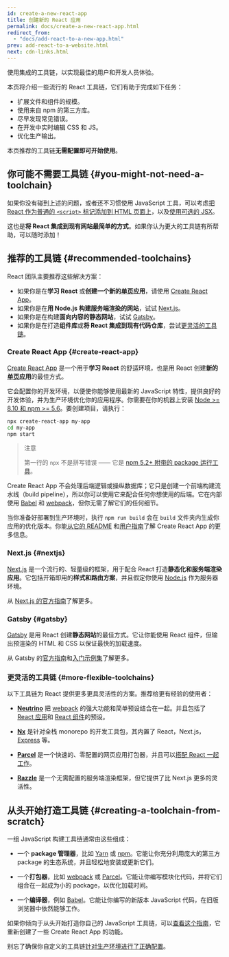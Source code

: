 ```yaml
---
id: create-a-new-react-app
title: 创建新的 React 应用
permalink: docs/create-a-new-react-app.html
redirect_from:
  - "docs/add-react-to-a-new-app.html"
prev: add-react-to-a-website.html
next: cdn-links.html
---
```


使用集成的工具链，以实现最佳的用户和开发人员体验。

本页将介绍一些流行的 React 工具链，它们有助于完成如下任务：

* 扩展文件和组件的规模。
* 使用来自 npm 的第三方库。
* 尽早发现常见错误。
* 在开发中实时编辑 CSS 和 JS。
* 优化生产输出。

本页推荐的工具链**无需配置即可开始使用**。

## 你可能不需要工具链 {#you-might-not-need-a-toolchain}

如果你没有碰到上述的问题，或者还不习惯使用 JavaScript 工具，可以考虑[把 React 作为普通的 `<script>` 标记添加到 HTML 页面上](/docs/add-react-to-a-website.html)，以及[使用可选的 JSX](/docs/add-react-to-a-website.html#optional-try-react-with-jsx)。

这也是**将 React 集成到现有网站最简单的方式**。如果你认为更大的工具链有所帮助，可以随时添加！

## 推荐的工具链 {#recommended-toolchains}

React 团队主要推荐这些解决方案：

- 如果你是在**学习 React** 或**创建一个新的[单页](/docs/glossary.html#single-page-application)应用**，请使用 [Create React App](#create-react-app)。
- 如果你是在**用 Node.js 构建服务端渲染的网站**，试试 [Next.js](#nextjs)。
- 如果你是在构建**面向内容的静态网站**，试试 [Gatsby](#gatsby)。
- 如果你是在打造**组件库**或**将 React 集成到现有代码仓库**，尝试[更灵活的工具链](#more-flexible-toolchains)。

### Create React App {#create-react-app}

[Create React App](https://github.com/facebookincubator/create-react-app) 是一个用于**学习 React** 的舒适环境，也是用 React 创建**新的[单页](/docs/glossary.html#single-page-application)应用**的最佳方式。

它会配置你的开发环境，以便使你能够使用最新的 JavaScript 特性，提供良好的开发体验，并为生产环境优化你的应用程序。你需要在你的机器上安装 [Node >= 8.10 和 npm >= 5.6](https://nodejs.org/en/)。要创建项目，请执行：

```bash
npx create-react-app my-app
cd my-app
npm start
```

> 注意
>
> 第一行的 `npx` 不是拼写错误 —— 它是 [npm 5.2+ 附带的 package 运行工具](https://medium.com/@maybekatz/introducing-npx-an-npm-package-runner-55f7d4bd282b)。

Create React App 不会处理后端逻辑或操纵数据库；它只是创建一个前端构建流水线（build pipeline），所以你可以使用它来配合任何你想使用的后端。它在内部使用 [Babel](https://babeljs.io/) 和 [webpack](https://webpack.js.org/)，但你无需了解它们的任何细节。

当你准备好部署到生产环境时，执行 `npm run build` 会在 `build` 文件夹内生成你应用的优化版本。你能[从它的 README](https://github.com/facebookincubator/create-react-app#create-react-app--) 和[用户指南](https://facebook.github.io/create-react-app/)了解 Create React App 的更多信息。

### Next.js {#nextjs}

[Next.js](https://nextjs.org/) 是一个流行的、轻量级的框架，用于配合 React 打造**静态化和服务端渲染应用**。它包括开箱即用的**样式和路由方案**，并且假定你使用 [Node.js](https://nodejs.org/) 作为服务器环境。

从 [Next.js 的官方指南](https://nextjs.org/learn/)了解更多。

### Gatsby {#gatsby}

[Gatsby](https://www.gatsbyjs.org/) 是用 React 创建**静态网站**的最佳方式。它让你能使用 React 组件，但输出预渲染的 HTML 和 CSS 以保证最快的加载速度。

从 Gatsby 的[官方指南](https://www.gatsbyjs.org/docs/)和[入门示例集](https://www.gatsbyjs.org/docs/gatsby-starters/)了解更多。

### 更灵活的工具链 {#more-flexible-toolchains}

以下工具链为 React 提供更多更具灵活性的方案。推荐给更有经验的使用者：

- **[Neutrino](https://neutrinojs.org/)** 把 [webpack](https://webpack.js.org/) 的强大功能和简单预设结合在一起。并且包括了 [React 应用](https://neutrinojs.org/packages/react/)和 [React 组件](https://neutrinojs.org/packages/react-components/)的预设。

- **[Nx](https://nx.dev/react)** 是针对全栈 monorepo 的开发工具包，其内置了 React，Next.js，[Express](https://expressjs.com/) 等。

- **[Parcel](https://parceljs.org/)** 是一个快速的、零配置的网页应用打包器，并且可以[搭配 React 一起工作](https://parceljs.org/recipes.html#react)。

- **[Razzle](https://github.com/jaredpalmer/razzle)** 是一个无需配置的服务端渲染框架，但它提供了比 Next.js 更多的灵活性。

## 从头开始打造工具链 {#creating-a-toolchain-from-scratch}

一组 JavaScript 构建工具链通常由这些组成：

* 一个 **package 管理器**，比如 [Yarn](https://yarnpkg.com/) 或 [npm](https://www.npmjs.com/)。它能让你充分利用庞大的第三方 package 的生态系统，并且轻松地安装或更新它们。

* 一个**打包器**，比如 [webpack](https://webpack.js.org/) 或 [Parcel](https://parceljs.org/)。它能让你编写模块化代码，并将它们组合在一起成为小的 package，以优化加载时间。

* 一个**编译器**，例如 [Babel](https://babeljs.io/)。它能让你编写的新版本 JavaScript 代码，在旧版浏览器中依然能够工作。

如果你倾向于从头开始打造你自己的 JavaScript 工具链，可以[查看这个指南](https://blog.usejournal.com/creating-a-react-app-from-scratch-f3c693b84658)，它重新创建了一些 Create React App 的功能。

别忘了确保你自定义的工具链[针对生产环境进行了正确配置](/docs/optimizing-performance.html#use-the-production-build)。

